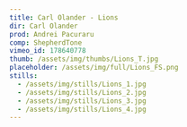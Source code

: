 ```yaml
---
title: Carl Olander - Lions
dir: Carl Olander
prod: Andrei Pacuraru
comp: ShepherdTone
vimeo_id: 178640778
thumb: /assets/img/thumbs/Lions_T.jpg
placeholder: /assets/img/full/Lions_FS.png
stills:
  - /assets/img/stills/Lions_1.jpg
  - /assets/img/stills/Lions_2.jpg
  - /assets/img/stills/Lions_3.jpg
  - /assets/img/stills/Lions_4.jpg
---
```


